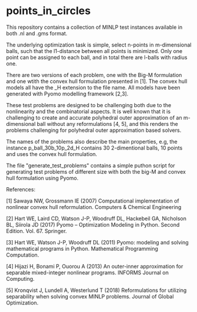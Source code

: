 # points_in_circles
This repository contains a collection of MINLP test instances available in both .nl and .gms format.

The underlying optimization task is simple, select n-points in m-dimensional balls, such that the l1-distance between all points is minimized. Only one point can be assigned to each ball, and in total there are l-balls with radius one. 

There are two versions of each problem, one with the Big-M formulation and one wtith the convex hull formulation presented in [1]. The convex hull models all have the _H extension to the file name. All models have been generated with Pyomo modelling framework [2,3].

These test problems are designed to be challenging both due to the nonlinearity and the combinatorial aspects. It is well known that it is challenging to create and accurate polyhedral outer approximation of an m-dimensional ball without any reformulations [4, 5], and this renders the problems challenging for polyhedral outer approximation based solvers.

The names of the problems also describe the main properties, e.g, the instance p_ball_30b_10p_2d_H contains 30 2-dimentional balls, 10 points and uses the convex hull formulation.

The file "generate_test_problems" contains a simple puthon script for generating test problems of different size with both the big-M and convex hull formulation using Pyomo.

References:

[1] Sawaya NW, Grossmann IE (2007) Computational implementation of nonlinear convex hull reformulation. Computers & Chemical Engineering

[2] Hart WE, Laird CD, Watson J-P, Woodruff DL, Hackebeil GA, Nicholson BL, Siirola JD (2017) Pyomo – Optimization Modeling in Python. Second Edition.  Vol. 67. Springer.

[3] Hart WE, Watson J-P, Woodruff DL (2011) Pyomo: modeling and solving mathematical programs in Python. Mathematical Programming Computation.

[4] Hijazi H, Bonami P, Ouorou A (2013) An outer-inner approximation for separable mixed-integer nonlinear programs. INFORMS Journal on Computing.

[5] Kronqvist J, Lundell A, Westerlund T (2018) Reformulations for utilizing separability when solving convex MINLP problems. Journal of Global Optimization.
